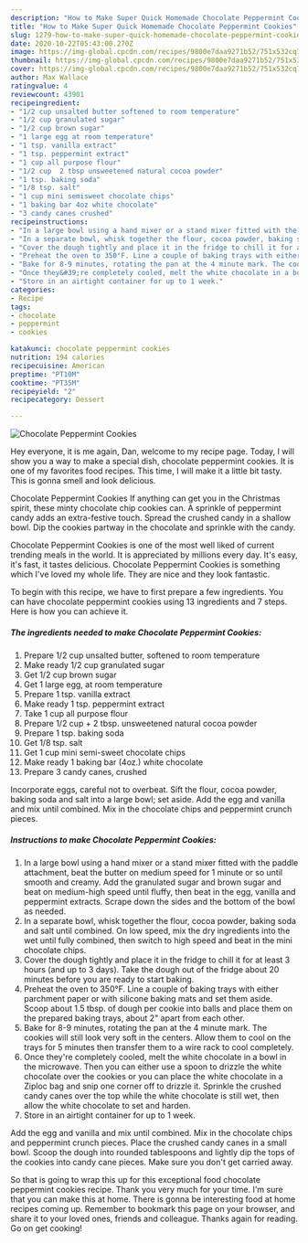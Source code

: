```yaml
---
description: "How to Make Super Quick Homemade Chocolate Peppermint Cookies"
title: "How to Make Super Quick Homemade Chocolate Peppermint Cookies"
slug: 1279-how-to-make-super-quick-homemade-chocolate-peppermint-cookies
date: 2020-10-22T05:43:00.270Z
image: https://img-global.cpcdn.com/recipes/9800e7daa9271b52/751x532cq70/chocolate-peppermint-cookies-recipe-main-photo.jpg
thumbnail: https://img-global.cpcdn.com/recipes/9800e7daa9271b52/751x532cq70/chocolate-peppermint-cookies-recipe-main-photo.jpg
cover: https://img-global.cpcdn.com/recipes/9800e7daa9271b52/751x532cq70/chocolate-peppermint-cookies-recipe-main-photo.jpg
author: Max Wallace
ratingvalue: 4
reviewcount: 43901
recipeingredient:
- "1/2 cup unsalted butter softened to room temperature"
- "1/2 cup granulated sugar"
- "1/2 cup brown sugar"
- "1 large egg at room temperature"
- "1 tsp. vanilla extract"
- "1 tsp. peppermint extract"
- "1 cup all purpose flour"
- "1/2 cup  2 tbsp unsweetened natural cocoa powder"
- "1 tsp. baking soda"
- "1/8 tsp. salt"
- "1 cup mini semisweet chocolate chips"
- "1 baking bar 4oz white chocolate"
- "3 candy canes crushed"
recipeinstructions:
- "In a large bowl using a hand mixer or a stand mixer fitted with the paddle attachment, beat the butter on medium speed for 1 minute or so until smooth and creamy. Add the granulated sugar and brown sugar and beat on medium-high speed until fluffy, then beat in the egg, vanilla and peppermint extracts. Scrape down the sides and the bottom of the bowl as needed."
- "In a separate bowl, whisk together the flour, cocoa powder, baking soda and salt until combined. On low speed, mix the dry ingredients into the wet until fully combined, then switch to high speed and beat in the mini chocolate chips."
- "Cover the dough tightly and place it in the fridge to chill it for at least 3 hours (and up to 3 days). Take the dough out of the fridge about 20 minutes before you are ready to start baking."
- "Preheat the oven to 350°F. Line a couple of baking trays with either parchment paper or with silicone baking mats and set them aside. Scoop about 1.5 tbsp. of dough per cookie into balls and place them on the prepared baking trays, about 2&#34; apart from each other."
- "Bake for 8-9 minutes, rotating the pan at the 4 minute mark. The cookies will still look very soft in the centers. Allow them to cool on the trays for 5 minutes then transfer them to a wire rack to cool completely."
- "Once they&#39;re completely cooled, melt the white chocolate in a bowl in the microwave. Then you can either use a spoon to drizzle the white chocolate over the cookies or you can place the white chocolate in a Ziploc bag and snip one corner off to drizzle it. Sprinkle the crushed candy canes over the top while the white chocolate is still wet, then allow the white chocolate to set and harden."
- "Store in an airtight container for up to 1 week."
categories:
- Recipe
tags:
- chocolate
- peppermint
- cookies

katakunci: chocolate peppermint cookies 
nutrition: 194 calories
recipecuisine: American
preptime: "PT10M"
cooktime: "PT35M"
recipeyield: "2"
recipecategory: Dessert

---
```



![Chocolate Peppermint Cookies](https://img-global.cpcdn.com/recipes/9800e7daa9271b52/751x532cq70/chocolate-peppermint-cookies-recipe-main-photo.jpg)

Hey everyone, it is me again, Dan, welcome to my recipe page. Today, I will show you a way to make a special dish, chocolate peppermint cookies. It is one of my favorites food recipes. This time, I will make it a little bit tasty. This is gonna smell and look delicious.

Chocolate Peppermint Cookies If anything can get you in the Christmas spirit, these minty chocolate chip cookies can. A sprinkle of peppermint candy adds an extra-festive touch. Spread the crushed candy in a shallow bowl. Dip the cookies partway in the chocolate and sprinkle with the candy.

Chocolate Peppermint Cookies is one of the most well liked of current trending meals in the world. It is appreciated by millions every day. It's easy, it's fast, it tastes delicious. Chocolate Peppermint Cookies is something which I've loved my whole life. They are nice and they look fantastic.


To begin with this recipe, we have to first prepare a few ingredients. You can have chocolate peppermint cookies using 13 ingredients and 7 steps. Here is how you can achieve it.

<!--inarticleads1-->

##### The ingredients needed to make Chocolate Peppermint Cookies:

1. Prepare 1/2 cup unsalted butter, softened to room temperature
1. Make ready 1/2 cup granulated sugar
1. Get 1/2 cup brown sugar
1. Get 1 large egg, at room temperature
1. Prepare 1 tsp. vanilla extract
1. Make ready 1 tsp. peppermint extract
1. Take 1 cup all purpose flour
1. Prepare 1/2 cup + 2 tbsp. unsweetened natural cocoa powder
1. Prepare 1 tsp. baking soda
1. Get 1/8 tsp. salt
1. Get 1 cup mini semi-sweet chocolate chips
1. Make ready 1 baking bar (4oz.) white chocolate
1. Prepare 3 candy canes, crushed


Incorporate eggs, careful not to overbeat. Sift the flour, cocoa powder, baking soda and salt into a large bowl; set aside. Add the egg and vanilla and mix until combined. Mix in the chocolate chips and peppermint crunch pieces. 

<!--inarticleads2-->

##### Instructions to make Chocolate Peppermint Cookies:

1. In a large bowl using a hand mixer or a stand mixer fitted with the paddle attachment, beat the butter on medium speed for 1 minute or so until smooth and creamy. Add the granulated sugar and brown sugar and beat on medium-high speed until fluffy, then beat in the egg, vanilla and peppermint extracts. Scrape down the sides and the bottom of the bowl as needed.
1. In a separate bowl, whisk together the flour, cocoa powder, baking soda and salt until combined. On low speed, mix the dry ingredients into the wet until fully combined, then switch to high speed and beat in the mini chocolate chips.
1. Cover the dough tightly and place it in the fridge to chill it for at least 3 hours (and up to 3 days). Take the dough out of the fridge about 20 minutes before you are ready to start baking.
1. Preheat the oven to 350°F. Line a couple of baking trays with either parchment paper or with silicone baking mats and set them aside. Scoop about 1.5 tbsp. of dough per cookie into balls and place them on the prepared baking trays, about 2&#34; apart from each other.
1. Bake for 8-9 minutes, rotating the pan at the 4 minute mark. The cookies will still look very soft in the centers. Allow them to cool on the trays for 5 minutes then transfer them to a wire rack to cool completely.
1. Once they&#39;re completely cooled, melt the white chocolate in a bowl in the microwave. Then you can either use a spoon to drizzle the white chocolate over the cookies or you can place the white chocolate in a Ziploc bag and snip one corner off to drizzle it. Sprinkle the crushed candy canes over the top while the white chocolate is still wet, then allow the white chocolate to set and harden.
1. Store in an airtight container for up to 1 week.


Add the egg and vanilla and mix until combined. Mix in the chocolate chips and peppermint crunch pieces. Place the crushed candy canes in a small bowl. Scoop the dough into rounded tablespoons and lightly dip the tops of the cookies into candy cane pieces. Make sure you don&#39;t get carried away. 

So that is going to wrap this up for this exceptional food chocolate peppermint cookies recipe. Thank you very much for your time. I'm sure that you can make this at home. There is gonna be interesting food at home recipes coming up. Remember to bookmark this page on your browser, and share it to your loved ones, friends and colleague. Thanks again for reading. Go on get cooking!
